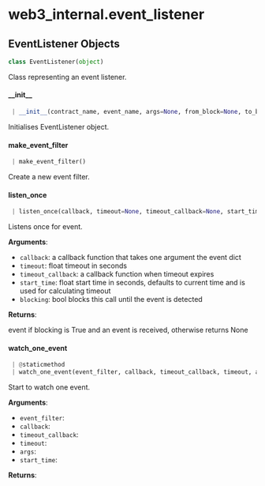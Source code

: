 <a name="web3_internal.event_listener"></a>
# web3\_internal.event\_listener

<a name="web3_internal.event_listener.EventListener"></a>
## EventListener Objects

```python
class EventListener(object)
```

Class representing an event listener.

<a name="web3_internal.event_listener.EventListener.__init__"></a>
#### \_\_init\_\_

```python
 | __init__(contract_name, event_name, args=None, from_block=None, to_block=None, filters=None)
```

Initialises EventListener object.

<a name="web3_internal.event_listener.EventListener.make_event_filter"></a>
#### make\_event\_filter

```python
 | make_event_filter()
```

Create a new event filter.

<a name="web3_internal.event_listener.EventListener.listen_once"></a>
#### listen\_once

```python
 | listen_once(callback, timeout=None, timeout_callback=None, start_time=None, blocking=False)
```

Listens once for event.

**Arguments**:

- `callback`: a callback function that takes one argument the event dict
- `timeout`: float timeout in seconds
- `timeout_callback`: a callback function when timeout expires
- `start_time`: float start time in seconds, defaults to current time and is used
for calculating timeout
- `blocking`: bool blocks this call until the event is detected

**Returns**:

event if blocking is True and an event is received, otherwise returns None

<a name="web3_internal.event_listener.EventListener.watch_one_event"></a>
#### watch\_one\_event

```python
 | @staticmethod
 | watch_one_event(event_filter, callback, timeout_callback, timeout, args, start_time=None)
```

Start to watch one event.

**Arguments**:

- `event_filter`: 
- `callback`: 
- `timeout_callback`: 
- `timeout`: 
- `args`: 
- `start_time`: 

**Returns**:




